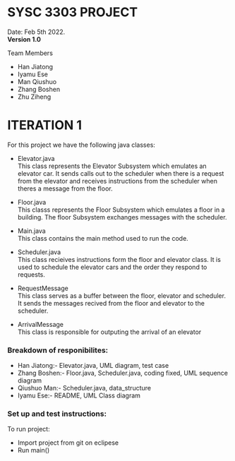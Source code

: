 # SYSC 3303 PROJECT

Date: Feb 5th 2022.  
**Version 1.0**

Team Members
- Han Jiatong
- Iyamu Ese
- Man Qiushuo
- Zhang Boshen
- Zhu Ziheng

# ITERATION 1 
For this project we have the following java classes:
- Elevator.java     
 This class represents the Elevator Subsystem which emulates an elevator car. It sends
 calls out to the scheduler when there is a request from the elevator and receives instructions
 from the scheduler when theres a message from the floor.

- Floor.java      
 This classs represents the Floor Subsystem which emulates a floor in a building.
 The floor Subsystem exchanges messages with the scheduler.

- Main.java     
  This class contains the main method used to run the code.
 
- Scheduler.java      
  This class recieives instructions form the floor and elevator class. It is used to schedule the elevator 
  cars and the order they respond to requests.
  
- RequestMessage     
  This class serves as a buffer between the floor, elevator and scheduler. It sends the messages recived 
  from the floor and elevator to the scheduler. 
  
- ArrivalMessage     
  This class is responsible for outputing the arrival of an elevator

### Breakdown of responibilites:
- Han Jiatong:- Elevator.java, UML diagram, test case
- Zhang Boshen:- Floor.java, Scheduler.java, coding fixed, UML sequence diagram
- Qiushuo Man:- Scheduler.java, data_structure
- Iyamu Ese:- README, UML Class diagram

### Set up and test instructions:
 To run project:
- Import project from git on eclipese
- Run main()
